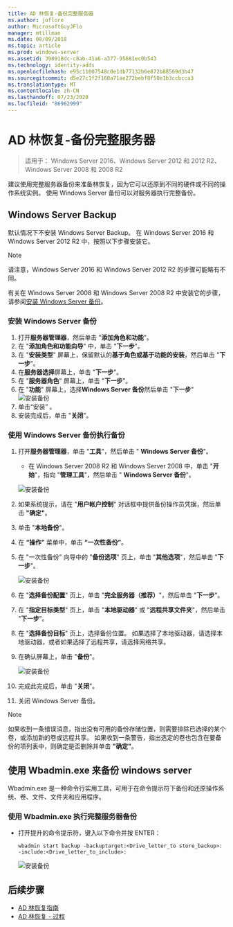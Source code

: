 ```yaml
---
title: AD 林恢复-备份完整服务器
ms.author: joflore
author: MicrosoftGuyJFlo
manager: mtillman
ms.date: 08/09/2018
ms.topic: article
ms.prod: windows-server
ms.assetid: 398918dc-c8ab-41a6-a377-95681ec0b543
ms.technology: identity-adds
ms.openlocfilehash: e95c11007548c0e1db77132b6e872b88569d3b47
ms.sourcegitcommit: d5e27c1f2f168a71ae272bebf8f50e1b3ccbcca3
ms.translationtype: MT
ms.contentlocale: zh-CN
ms.lasthandoff: 07/23/2020
ms.locfileid: "86962999"
---
```

# <a name="ad-forest-recovery---backing-up-a-full-server"></a>AD 林恢复-备份完整服务器  

>适用于： Windows Server 2016、Windows Server 2012 和 2012 R2、Windows Server 2008 和 2008 R2

建议使用完整服务器备份来准备林恢复，因为它可以还原到不同的硬件或不同的操作系统实例。  使用 Windows Server 备份可以对服务器执行完整备份。 

## <a name="windows-server-backup"></a>Windows Server Backup

默认情况下不安装 Windows Server Backup。 在 Windows Server 2016 和 Windows Server 2012 R2 中，按照以下步骤安装它。

>[!NOTE]
>请注意，Windows Server 2016 和 Windows Server 2012 R2 的步骤可能略有不同。

有关在 Windows Server 2008 和 Windows Server 2008 R2 中安装它的步骤，请参阅[安装 Windows Server 备份](/previous-versions/windows/it-pro/windows-server-2008-R2-and-2008/cc771232(v=ws.10))。  

### <a name="to-install-windows-server-backup"></a>安装 Windows Server 备份

1. 打开**服务器管理器**，然后单击 "**添加角色和功能**"。
2. 在 "**添加角色和功能向导**" 中，单击 "**下一步**"。
3. 在 "**安装类型**" 屏幕上，保留默认的**基于角色或基于功能的安装**，然后单击 "**下一步**"。
4. 在**服务器选择**屏幕上，单击 "**下一步**"。
5. 在 "**服务器角色**" 屏幕上，单击 "**下一步**"。
6. 在 "**功能**" 屏幕上，选择**Windows Server 备份**然后单击 "**下一步**" 
    ![ 安装备份](media/AD-Forest-Recovery-Backing-up-a-Full-Server/fullbackup2.png)
7. 单击“安装” 。
8. 安装完成后，单击 "**关闭**"。

### <a name="to-perform-a-backup-with-windows-server-backup"></a>使用 Windows Server 备份执行备份

1. 打开**服务器管理器**，单击 "**工具**"，然后单击 " **Windows Server 备份**"。
   - 在 Windows Server 2008 R2 和 Windows Server 2008 中，单击 "**开始**"，指向 "**管理工具**"，然后单击 " **Windows Server 备份**"。

   ![安装备份](media/AD-Forest-Recovery-Backing-up-a-Full-Server/fullbackup1.png) 

2. 如果系统提示，请在 "**用户帐户控制**" 对话框中提供备份操作员凭据，然后单击 **"确定"**。
3. 单击 "**本地备份**"。
4. 在 **“操作”** 菜单中，单击 **“一次性备份”**。
5. 在 "一次性备份" 向导中的 "**备份选项**" 页上，单击 "**其他选项**"，然后单击 "**下一步**"。

   ![安装备份](media/AD-Forest-Recovery-Backing-up-a-Full-Server/fullbackup3.png)

6. 在 "**选择备份配置**" 页上，单击 "**完全服务器（推荐）**"，然后单击 "**下一步**"。
7. 在 "**指定目标类型**" 页上，单击 "**本地驱动器**" 或 "**远程共享文件夹**"，然后单击 "**下一步**"。
8. 在 "**选择备份目标**" 页上，选择备份位置。  如果选择了本地驱动器，请选择本地驱动器，或者如果选择了远程共享，请选择网络共享。
9. 在确认屏幕上，单击 "**备份**"。

   ![安装备份](media/AD-Forest-Recovery-Backing-up-a-Full-Server/fullbackup4.png)

10. 完成此完成后，单击 "**关闭**"。
11. 关闭 Windows Server 备份。

>[!NOTE]
>如果收到一条错误消息，指出没有可用的备份存储位置，则需要排除已选择的某个卷，或添加新的卷或远程共享。
>如果收到一条警告，指出选定的卷也包含在要备份的项列表中，则确定是否删除并单击 **"确定"**。

## <a name="using-wbadminexe-to-backup-a-windows-server"></a>使用 Wbadmin.exe 来备份 windows server

Wbadmin.exe 是一种命令行实用工具，可用于在命令提示符下备份和还原操作系统、卷、文件、文件夹和应用程序。

### <a name="to-perform-a-full-server-backup-using-wbadminexe"></a>使用 Wbadmin.exe 执行完整服务器备份
  
- 打开提升的命令提示符，键入以下命令并按 ENTER：  

   ```
   wbadmin start backup -backuptarget:<Drive_letter_to store_backup>: -include:<Drive_letter_to_include>:
   ```

   ![安装备份](media/AD-Forest-Recovery-Backing-up-a-Full-Server/fullbackup5.png)

## <a name="next-steps"></a>后续步骤

- [AD 林恢复指南](AD-Forest-Recovery-Guide.md)
- [AD 林恢复 - 过程](AD-Forest-Recovery-Procedures.md)
